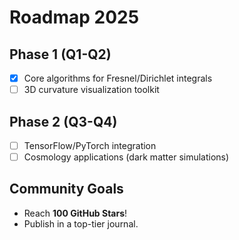 # Roadmap 2025 

## Phase 1 (Q1-Q2)  
- [x] Core algorithms for Fresnel/Dirichlet integrals  
- [ ] 3D curvature visualization toolkit  

## Phase 2 (Q3-Q4)  
- [ ] TensorFlow/PyTorch integration  
- [ ] Cosmology applications (dark matter simulations)  

## Community Goals  
- Reach **100 GitHub Stars**!  
- Publish in a top-tier journal.
